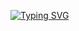 [![Typing SVG](https://readme-typing-svg.demolab.com?font=Fira+Code&pause=1000&color=1FCBF7&random=false&width=435&lines=Fullstack+developer)](https://git.io/typing-svg)
